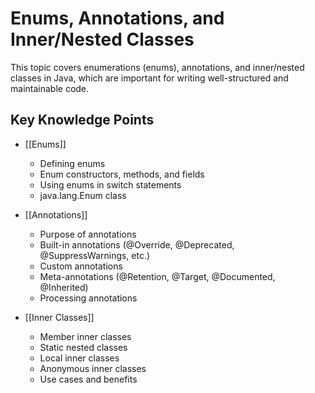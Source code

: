 # Enums, Annotations, and Inner/Nested Classes

This topic covers enumerations (enums), annotations, and inner/nested classes in Java, which are important for writing well-structured and maintainable code.

## Key Knowledge Points

- [[Enums]]
  - Defining enums
  - Enum constructors, methods, and fields
  - Using enums in switch statements
  - java.lang.Enum class

- [[Annotations]]
  - Purpose of annotations
  - Built-in annotations (@Override, @Deprecated, @SuppressWarnings, etc.)
  - Custom annotations
  - Meta-annotations (@Retention, @Target, @Documented, @Inherited)
  - Processing annotations

- [[Inner Classes]]
  - Member inner classes
  - Static nested classes
  - Local inner classes
  - Anonymous inner classes
  - Use cases and benefits
